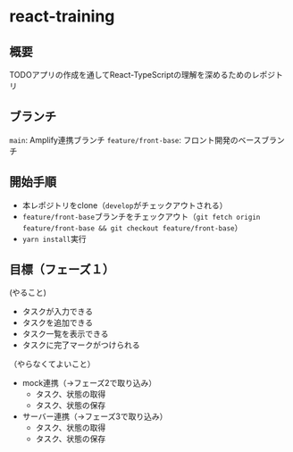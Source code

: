 # react-training
## 概要
TODOアプリの作成を通してReact-TypeScriptの理解を深めるためのレポジトリ

## ブランチ
`main`: Amplify連携ブランチ
`feature/front-base`: フロント開発のベースブランチ

## 開始手順
- 本レポジトリをclone（`develop`がチェックアウトされる）
- `feature/front-base`ブランチをチェックアウト（`git fetch origin feature/front-base && git checkout feature/front-base`）
- `yarn install`実行

## 目標（フェーズ１）
(やること)
- タスクが入力できる
- タスクを追加できる
- タスク一覧を表示できる
- タスクに完了マークがつけられる

（やらなくてよいこと）
- mock連携（→フェーズ2で取り込み）
  - タスク、状態の取得
  - タスク、状態の保存
- サーバー連携（→フェーズ3で取り込み）
  - タスク、状態の取得
  - タスク、状態の保存


